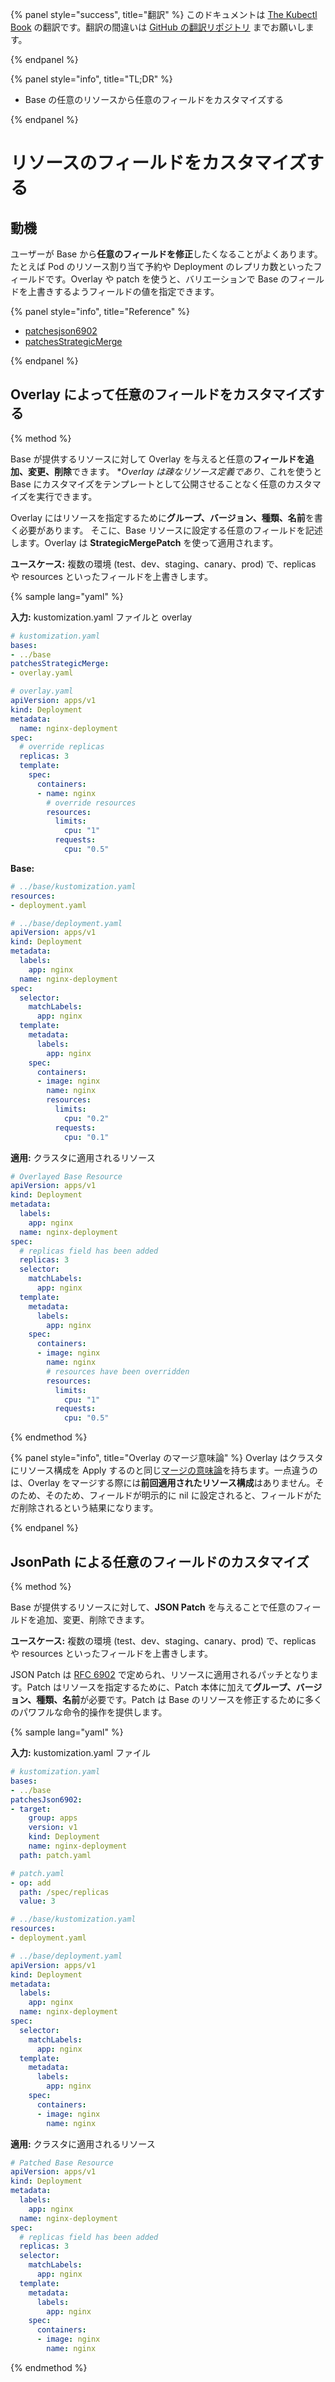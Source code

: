 {% panel style="success", title="翻訳" %}
このドキュメントは [The Kubectl Book](https://kubectl.docs.kubernetes.io/) の翻訳です。翻訳の間違いは [GitHub の翻訳リポジトリ](https://github.com/FujiHaruka/kubectl-book-ja/issues) までお願いします。

{% endpanel %}

{% panel style="info", title="TL;DR" %}

- Base の任意のリソースから任意のフィールドをカスタマイズする

{% endpanel %}

# リソースのフィールドをカスタマイズする

## 動機

ユーザーが Base から**任意のフィールドを修正**したくなることがよくあります。たとえば Pod のリソース割り当て予約や Deployment のレプリカ数といったフィールドです。Overlay や patch を使うと、バリエーションで Base のフィールドを上書きするようフィールドの値を指定できます。

{% panel style="info", title="Reference" %}

- [patchesjson6902](../reference/kustomize.md#patchesjson6902)
- [patchesStrategicMerge](../reference/kustomize.md#patchesstrategicmerge)

{% endpanel %}

## Overlay によって任意のフィールドをカスタマイズする

{% method %}

Base が提供するリソースに対して Overlay を与えると任意の**フィールドを追加、変更、削除**できます。
**Overlay は疎なリソース定義であり*、これを使うと Base にカスタマイズをテンプレートとして公開させることなく任意のカスタマイズを実行できます。

Overlay にはリソースを指定するために**グループ、バージョン、種類、名前**を書く必要があります。
そこに、Base リソースに設定する任意のフィールドを記述します。Overlay は **StrategicMergePatch** を使って適用されます。

**ユースケース:** 複数の環境 (test、dev、staging、canary、prod) で、replicas や resources といったフィールドを上書きします。

{% sample lang="yaml" %}

**入力:** kustomization.yaml ファイルと overlay

```yaml
# kustomization.yaml
bases:
- ../base
patchesStrategicMerge:
- overlay.yaml
```

```yaml
# overlay.yaml
apiVersion: apps/v1
kind: Deployment
metadata:
  name: nginx-deployment
spec:
  # override replicas
  replicas: 3
  template:
    spec:
      containers:
      - name: nginx
        # override resources
        resources:
          limits:
            cpu: "1"
          requests:
            cpu: "0.5"
```

**Base:**

```yaml
# ../base/kustomization.yaml
resources:
- deployment.yaml
```

```yaml
# ../base/deployment.yaml
apiVersion: apps/v1
kind: Deployment
metadata:
  labels:
    app: nginx
  name: nginx-deployment
spec:
  selector:
    matchLabels:
      app: nginx
  template:
    metadata:
      labels:
        app: nginx
    spec:
      containers:
      - image: nginx
        name: nginx
        resources:
          limits:
            cpu: "0.2"
          requests:
            cpu: "0.1"
```

**適用:** クラスタに適用されるリソース

```yaml
# Overlayed Base Resource
apiVersion: apps/v1
kind: Deployment
metadata:
  labels:
    app: nginx
  name: nginx-deployment
spec:
  # replicas field has been added
  replicas: 3
  selector:
    matchLabels:
      app: nginx
  template:
    metadata:
      labels:
        app: nginx
    spec:
      containers:
      - image: nginx
        name: nginx
        # resources have been overridden
        resources:
          limits:
            cpu: "1"
          requests:
            cpu: "0.5"
```

{% endmethod %}

{% panel style="info", title="Overlay のマージ意味論" %}
Overlay はクラスタにリソース構成を Apply するのと同じ[マージの意味論](../app_management/field_merge_semantics.md)を持ちます。一点違うのは、Overlay をマージする際には**前回適用されたリソース構成**はありません。そのため、そのため、フィールドが明示的に nil に設定されると、フィールドがただ削除されるという結果になります。

{% endpanel %}

## JsonPath による任意のフィールドのカスタマイズ

{% method %}

Base が提供するリソースに対して、**JSON Patch** を与えることで任意のフィールドを追加、変更、削除できます。

**ユースケース:** 複数の環境 (test、dev、staging、canary、prod) で、replicas や resources といったフィールドを上書きします。

JSON Patch は [RFC 6902](https://tools.ietf.org/html/rfc6902) で定められ、リソースに適用されるパッチとなります。Patch はリソースを指定するために、Patch 本体に加えて**グループ、バージョン、種類、名前**が必要です。Patch は Base のリソースを修正するために多くのパワフルな命令的操作を提供します。

{% sample lang="yaml" %}

**入力:** kustomization.yaml ファイル

```yaml
# kustomization.yaml
bases:
- ../base
patchesJson6902:
- target:
    group: apps
    version: v1
    kind: Deployment
    name: nginx-deployment
  path: patch.yaml
```

```yaml
# patch.yaml
- op: add
  path: /spec/replicas
  value: 3
```

```yaml
# ../base/kustomization.yaml
resources:
- deployment.yaml
```

```yaml
# ../base/deployment.yaml
apiVersion: apps/v1
kind: Deployment
metadata:
  labels:
    app: nginx
  name: nginx-deployment
spec:
  selector:
    matchLabels:
      app: nginx
  template:
    metadata:
      labels:
        app: nginx
    spec:
      containers:
      - image: nginx
        name: nginx
```

**適用:** クラスタに適用されるリソース

```yaml
# Patched Base Resource
apiVersion: apps/v1
kind: Deployment
metadata:
  labels:
    app: nginx
  name: nginx-deployment
spec:
  # replicas field has been added
  replicas: 3
  selector:
    matchLabels:
      app: nginx
  template:
    metadata:
      labels:
        app: nginx
    spec:
      containers:
      - image: nginx
        name: nginx
```

{% endmethod %}
